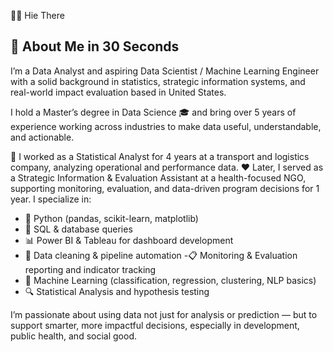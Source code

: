 👋🏽 Hie There

📌 About Me in 30 Seconds
----

I’m a Data Analyst and aspiring Data Scientist / Machine Learning Engineer with a solid background in statistics, strategic information systems, and real-world impact evaluation
based in United States.

I hold a Master’s degree in Data Science 🎓 and bring over 5 years of experience working across industries to make data useful, understandable, and actionable.

🧮 I worked as a Statistical Analyst for 4 years at a transport and logistics company, analyzing operational and performance data.
❤️ Later, I served as a Strategic Information & Evaluation Assistant at a health-focused NGO, supporting monitoring, evaluation, and data-driven program decisions for 1 year.
I specialize in:

- 🐍 Python (pandas, scikit-learn, matplotlib)
- 💾 SQL & database queries
- 📊 Power BI & Tableau for dashboard development
- 🧹 Data cleaning & pipeline automation
-📋 Monitoring & Evaluation reporting and indicator tracking
- 🤖 Machine Learning (classification, regression, clustering, NLP basics)
-  🔍 Statistical Analysis and hypothesis testing
  
I’m passionate about using data not just for analysis or prediction — but to support smarter, more impactful decisions, especially in development, public health, and social good.



